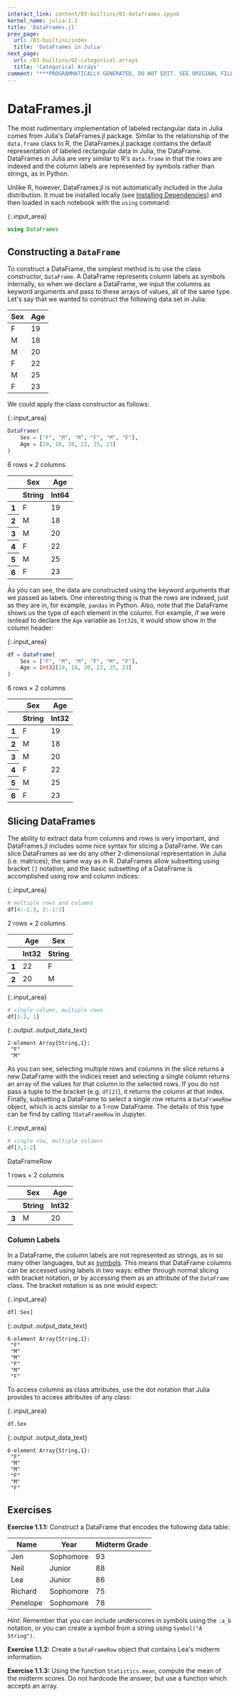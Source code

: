 ```yaml
---
interact_link: content/03-builtins/01-dataframes.ipynb
kernel_name: julia-1.1
title: 'DataFrames.jl'
prev_page:
  url: /03-builtins/index
  title: 'DataFrames in Julia'
next_page:
  url: /03-builtins/02-categorical-arrays
  title: 'Categorical Arrays'
comment: "***PROGRAMMATICALLY GENERATED, DO NOT EDIT. SEE ORIGINAL FILES IN /content***"
---
```


# DataFrames.jl

The most rudimentary implementation of labeled rectangular data in Julia comes from Julia's DataFrames.jl package. Similar to the relationship of the `data.frame` class to R, the DataFrames.jl package contains the default representation of labeled rectangular data in Julia, the DataFrame. DataFrames in Julia are very similar to R's `data.frame` in that the rows are indexed and the column labels are represented by symbols rather than strings, as in Python.

Unlike R, however, DataFrames.jl is not automatically included in the Julia distribution. It must be installed locally (see [Installing Dependencies]()) and then loaded in each notebook with the `using` command:



{:.input_area}
```julia
using DataFrames
```


## Constructing a `DataFrame`

To construct a DataFrame, the simplest method is to use the class constructor, `DataFrame`. A DataFrame represents column labels as symbols internally, so when we declare a DataFrame, we input the columns as keyword arguments and pass to these arrays of values, all of the same type. Let's say that we wanted to construct the following data set in Julia:

| Sex | Age |
|-----|-----|
| F | 19 |
| M | 18 |
| M | 20 |
| F | 22 |
| M | 25 |
| F | 23 |

We could apply the class constructor as follows:



{:.input_area}
```julia
DataFrame(
    Sex = ["F", "M", "M", "F", "M", "F"],
    Age = [19, 18, 20, 22, 25, 23]
)
```





<div markdown="0" class="output output_html">
<table class="data-frame"><thead><tr><th></th><th>Sex</th><th>Age</th></tr><tr><th></th><th>String</th><th>Int64</th></tr></thead><tbody><p>6 rows × 2 columns</p><tr><th>1</th><td>F</td><td>19</td></tr><tr><th>2</th><td>M</td><td>18</td></tr><tr><th>3</th><td>M</td><td>20</td></tr><tr><th>4</th><td>F</td><td>22</td></tr><tr><th>5</th><td>M</td><td>25</td></tr><tr><th>6</th><td>F</td><td>23</td></tr></tbody></table>
</div>



As you can see, the data are constructed using the keyword arguments that we passed as labels. One interesting thing is that the rows are indexed, just as they are in, for example, `pandas` in Python. Also, note that the DataFrame shows us the type of each element in the column. For example, if we were isntead to declare the `Age` variable as `Int32`s, it would show show in the column header:



{:.input_area}
```julia
df = DataFrame(
    Sex = ["F", "M", "M", "F", "M", "F"],
    Age = Int32[19, 18, 20, 22, 25, 23]
)
```





<div markdown="0" class="output output_html">
<table class="data-frame"><thead><tr><th></th><th>Sex</th><th>Age</th></tr><tr><th></th><th>String</th><th>Int32</th></tr></thead><tbody><p>6 rows × 2 columns</p><tr><th>1</th><td>F</td><td>19</td></tr><tr><th>2</th><td>M</td><td>18</td></tr><tr><th>3</th><td>M</td><td>20</td></tr><tr><th>4</th><td>F</td><td>22</td></tr><tr><th>5</th><td>M</td><td>25</td></tr><tr><th>6</th><td>F</td><td>23</td></tr></tbody></table>
</div>



## Slicing DataFrames

The ability to extract data from columns and rows is very important, and DataFrames.jl includes some nice syntax for slicing a DataFrame. We can slice DataFrames as we do any other 2-dimensional representation in Julia (i.e. matrices), the same way as in R. DataFrames allow subsetting using bracket `[]` notation, and the basic subsetting of a DataFrame is accomplished using row and column indices:



{:.input_area}
```julia
# multiple rows and columns
df[4:-1:3, 2:-1:1]
```





<div markdown="0" class="output output_html">
<table class="data-frame"><thead><tr><th></th><th>Age</th><th>Sex</th></tr><tr><th></th><th>Int32</th><th>String</th></tr></thead><tbody><p>2 rows × 2 columns</p><tr><th>1</th><td>22</td><td>F</td></tr><tr><th>2</th><td>20</td><td>M</td></tr></tbody></table>
</div>





{:.input_area}
```julia
# single column, multiple rows
df[1:2, 1]
```





{:.output .output_data_text}
```
2-element Array{String,1}:
 "F"
 "M"
```



As you can see, selecting multiple rows and columns in the slice returns a new DataFrame with the indices reset and selecting a single column returns an array of the values for that column in the selected rows. If you do not pass a tuple to the bracket (e.g. `df[2]`), it returns the column at that index. Finally, subsetting a DataFrame to select a single row returns a `DataFrameRow` object, which is acts similar to a 1-row DataFrame. The details of this type can be find by calling `?DataFrameRow` in Jupyter.



{:.input_area}
```julia
# single row, multiple columns
df[3,1:2]
```





<div markdown="0" class="output output_html">
<p>DataFrameRow</p><table class="data-frame"><thead><tr><th></th><th>Sex</th><th>Age</th></tr><tr><th></th><th>String</th><th>Int32</th></tr></thead><tbody><p>1 rows × 2 columns</p><tr><th>3</th><td>M</td><td>20</td></tr></tbody></table>
</div>



### Column Labels

In a DataFrame, the column labels are not represented as strings, as in so many other languages, but as [symbols](https://stackoverflow.com/questions/23480722/what-is-a-symbol-in-julia). This means that DataFrame columns can be accessed using labels in two ways: either through normal slicing with bracket notation, or by accessing them as an attribute of the `DataFrame` class. The bracket notation is as one would expect:



{:.input_area}
```julia
df[:Sex]
```





{:.output .output_data_text}
```
6-element Array{String,1}:
 "F"
 "M"
 "M"
 "F"
 "M"
 "F"
```



To access columns as class attributes, use the dot notation that Julia provides to access attributes of any class:



{:.input_area}
```julia
df.Sex
```





{:.output .output_data_text}
```
6-element Array{String,1}:
 "F"
 "M"
 "M"
 "F"
 "M"
 "F"
```



## Exercises

**Exercise 1.1.1:** Construct a DataFrame that encodes the following data table:

| Name | Year | Midterm Grade |
|-----|-----|-----|
| Jen | Sophomore | 93 |
| Neil | Junior | 88 |
| Lea | Junior | 86 |
| Richard | Sophomore | 75 |
| Penelope | Sophomore | 78 |

_Hint_: Remember that you can include underscores in symbols using the `:a_b` notation, or you can create a symbol from a string using `Symbol("A String")`.

**Exercise 1.1.2:** Create a `DataFrameRow` object that contains Lea's midterm information.

**Exercise 1.1.3:** Using the function `Statistics.mean`, compute the mean of the midterm scores. Do not hardcode the answer, but use a function which accepts an array.
